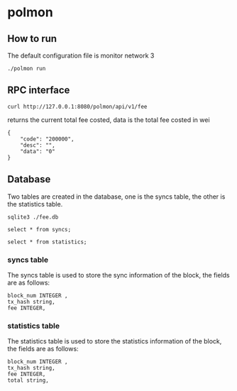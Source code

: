 # polmon

## How to run
The default configuration file is monitor network 3

```azure
./polmon run
```

## RPC interface

```
curl http://127.0.0.1:8080/polmon/api/v1/fee
```

returns the current total fee costed, data is the total fee costed in wei

```azure
{
    "code": "200000",
    "desc": "",
    "data": "0"
}
```

## Database
Two tables are created in the database, one is the syncs table, the other is the statistics table.

```azure
sqlite3 ./fee.db

select * from syncs;
    
select * from statistics;
```

### syncs table
The syncs table is used to store the sync information of the block, the fields are as follows:

```azure
block_num INTEGER ,
tx_hash string,
fee INTEGER,
```

### statistics table
The statistics table is used to store the statistics information of the block, the fields are as follows:

```azure
block_num INTEGER ,
tx_hash string,
fee INTEGER,
total string,
```
